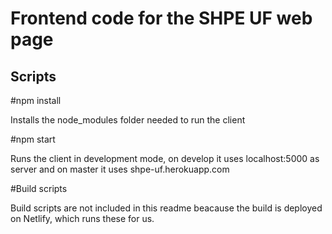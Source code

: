 # Frontend code for the SHPE UF web page

## Scripts

#npm install

Installs the node_modules folder needed to run the client

#npm start

Runs the client in development mode, on develop it uses localhost:5000 as server and on master it uses shpe-uf.herokuapp.com

#Build scripts

Build scripts are not included in this readme beacause the build is deployed on Netlify, which runs these for us.